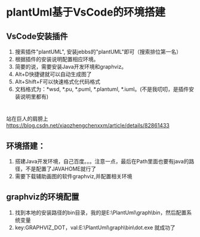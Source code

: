 <!--
 * @Description: In User Settings Edit
 * @Author: your name
 * @Date: 2019-09-23 14:44:02
 * @LastEditTime: 2019-09-23 14:44:02
 * @LastEditors: your name
 -->
# plantUml基于VsCode的环境搭建

## VsCode安装插件
1. 搜索插件"plantUML", 安装jebbs的"plantUML"即可（搜索排位第一名）
2. 根据插件的安装说明配置相应环境。
3. 简要的说，需要安装Java开发环境和graphviz。
4. Alt+D快捷键就可以自动生成图了
5. Alt+Shift+F可以快速格式化代码格式
6. 文档格式为：*wsd, *.pu, *.puml, *.plantuml, *.iuml。(不是我叨叨，是插件安装说明里都有)



#
站在巨人的肩膀上 https://blog.csdn.net/xiaozhengchenxxm/article/details/82861433

## 环境搭建：
1. 搭建Java开发环境，自己百度。。。注意一点，最后在Path里面也要有java的路径，不是配置了JAVAHOME就行了
2. 需要下载辅助画图的软件graphviz,并配置相关环境

## graphviz的环境配置
1. 找到本地的安装路径的bin目录，我的是E:\PlantUml\graph\bin，然后配置系统变量
2. key:GRAPHVIZ_DOT，val:E:\PlantUml\graph\bin\dot.exe 就成功了


